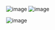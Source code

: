 ![image](https://user-images.githubusercontent.com/21165474/218102722-e7967274-0d91-4add-b7fe-072e7fc70e56.png)
![image](https://user-images.githubusercontent.com/21165474/218102774-85a2bd55-18ee-48bb-9aef-726fb365c4b4.png)

![image](https://user-images.githubusercontent.com/21165474/218103607-9baa16bf-1616-4743-8e96-f3b4100d4426.png)
